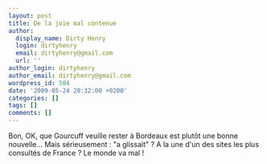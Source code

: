```yaml
---
layout: post
title: De la joie mal contenue
author:
  display_name: Dirty Henry
  login: dirtyhenry
  email: dirtyhenry@gmail.com
  url: ''
author_login: dirtyhenry
author_email: dirtyhenry@gmail.com
wordpress_id: 504
date: '2009-05-24 20:32:00 +0200'
categories: []
tags: []
comments: []
---
```

Bon, OK, que Gourcuff veuille rester à Bordeaux est plutôt une bonne nouvelle... Mais sérieusement : "a glissait" ? A la une d'un des sites les plus consultés de France ? Le monde va mal !
